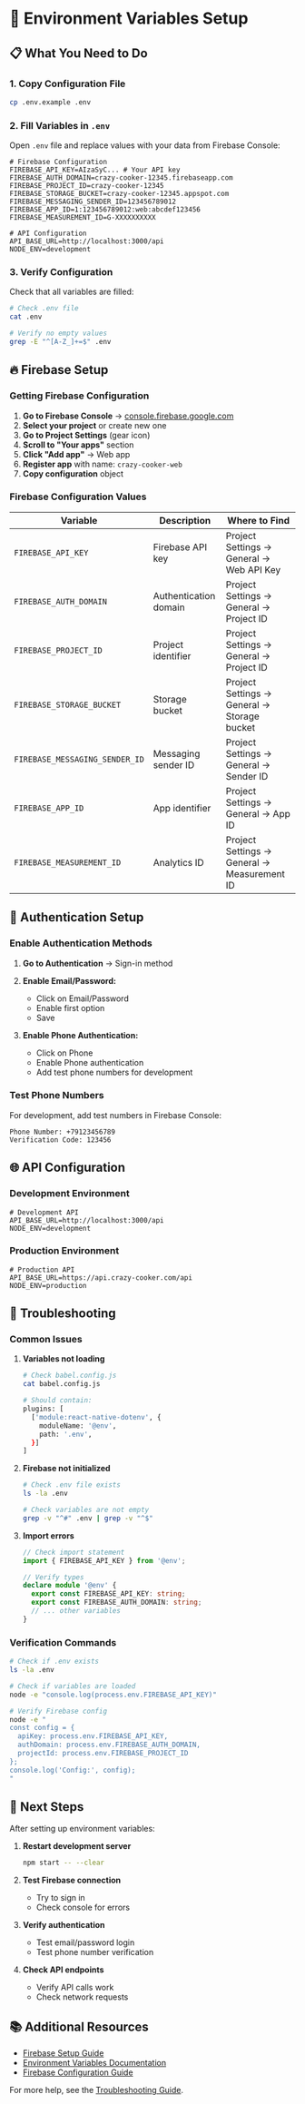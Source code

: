 # 🔧 Environment Variables Setup

## 📋 What You Need to Do

### 1. Copy Configuration File
```bash
cp .env.example .env
```

### 2. Fill Variables in `.env`

Open `.env` file and replace values with your data from Firebase Console:

```env
# Firebase Configuration
FIREBASE_API_KEY=AIzaSyC... # Your API key
FIREBASE_AUTH_DOMAIN=crazy-cooker-12345.firebaseapp.com
FIREBASE_PROJECT_ID=crazy-cooker-12345
FIREBASE_STORAGE_BUCKET=crazy-cooker-12345.appspot.com
FIREBASE_MESSAGING_SENDER_ID=123456789012
FIREBASE_APP_ID=1:123456789012:web:abcdef123456
FIREBASE_MEASUREMENT_ID=G-XXXXXXXXXX

# API Configuration
API_BASE_URL=http://localhost:3000/api
NODE_ENV=development
```

### 3. Verify Configuration

Check that all variables are filled:

```bash
# Check .env file
cat .env

# Verify no empty values
grep -E "^[A-Z_]+=$" .env
```

## 🔥 Firebase Setup

### Getting Firebase Configuration

1. **Go to Firebase Console** → [console.firebase.google.com](https://console.firebase.google.com)
2. **Select your project** or create new one
3. **Go to Project Settings** (gear icon)
4. **Scroll to "Your apps"** section
5. **Click "Add app"** → Web app
6. **Register app** with name: `crazy-cooker-web`
7. **Copy configuration** object

### Firebase Configuration Values

| Variable | Description | Where to Find |
|----------|-------------|---------------|
| `FIREBASE_API_KEY` | Firebase API key | Project Settings → General → Web API Key |
| `FIREBASE_AUTH_DOMAIN` | Authentication domain | Project Settings → General → Project ID |
| `FIREBASE_PROJECT_ID` | Project identifier | Project Settings → General → Project ID |
| `FIREBASE_STORAGE_BUCKET` | Storage bucket | Project Settings → General → Storage bucket |
| `FIREBASE_MESSAGING_SENDER_ID` | Messaging sender ID | Project Settings → General → Sender ID |
| `FIREBASE_APP_ID` | App identifier | Project Settings → General → App ID |
| `FIREBASE_MEASUREMENT_ID` | Analytics ID | Project Settings → General → Measurement ID |

## 🔐 Authentication Setup

### Enable Authentication Methods

1. **Go to Authentication** → Sign-in method
2. **Enable Email/Password:**
   - Click on Email/Password
   - Enable first option
   - Save

3. **Enable Phone Authentication:**
   - Click on Phone
   - Enable Phone authentication
   - Add test phone numbers for development

### Test Phone Numbers

For development, add test numbers in Firebase Console:

```
Phone Number: +79123456789
Verification Code: 123456
```

## 🌐 API Configuration

### Development Environment

```env
# Development API
API_BASE_URL=http://localhost:3000/api
NODE_ENV=development
```

### Production Environment

```env
# Production API
API_BASE_URL=https://api.crazy-cooker.com/api
NODE_ENV=production
```

## 🔧 Troubleshooting

### Common Issues

1. **Variables not loading**
   ```bash
   # Check babel.config.js
   cat babel.config.js
   
   # Should contain:
   plugins: [
     ['module:react-native-dotenv', {
       moduleName: '@env',
       path: '.env',
     }]
   ]
   ```

2. **Firebase not initialized**
   ```bash
   # Check .env file exists
   ls -la .env
   
   # Check variables are not empty
   grep -v "^#" .env | grep -v "^$"
   ```

3. **Import errors**
   ```typescript
   // Check import statement
   import { FIREBASE_API_KEY } from '@env';
   
   // Verify types
   declare module '@env' {
     export const FIREBASE_API_KEY: string;
     export const FIREBASE_AUTH_DOMAIN: string;
     // ... other variables
   }
   ```

### Verification Commands

```bash
# Check if .env exists
ls -la .env

# Check if variables are loaded
node -e "console.log(process.env.FIREBASE_API_KEY)"

# Verify Firebase config
node -e "
const config = {
  apiKey: process.env.FIREBASE_API_KEY,
  authDomain: process.env.FIREBASE_AUTH_DOMAIN,
  projectId: process.env.FIREBASE_PROJECT_ID
};
console.log('Config:', config);
"
```

## 🚀 Next Steps

After setting up environment variables:

1. **Restart development server**
   ```bash
   npm start -- --clear
   ```

2. **Test Firebase connection**
   - Try to sign in
   - Check console for errors

3. **Verify authentication**
   - Test email/password login
   - Test phone number verification

4. **Check API endpoints**
   - Verify API calls work
   - Check network requests

## 📚 Additional Resources

- [Firebase Setup Guide](./FIREBASE_SETUP.md)
- [Environment Variables Documentation](https://docs.expo.dev/guides/environment-variables/)
- [Firebase Configuration Guide](https://firebase.google.com/docs/web/setup)

For more help, see the [Troubleshooting Guide](./troubleshooting.md).